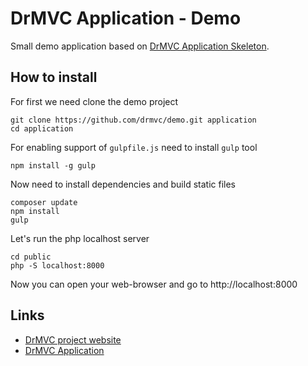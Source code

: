 # DrMVC Application - Demo

Small demo application based on [DrMVC Application Skeleton](https://github.com/drmvc/app).

## How to install

For first we need clone the demo project

    git clone https://github.com/drmvc/demo.git application
    cd application

For enabling support of `gulpfile.js` need to install `gulp` tool

    npm install -g gulp

Now need to install dependencies and build static files

    composer update
    npm install
    gulp

Let's run the php localhost server

    cd public
    php -S localhost:8000

Now you can open your web-browser and go to http://localhost:8000

## Links

* [DrMVC project website](https://drmvc.com/)
* [DrMVC Application](https://github.com/drmvc/demo)
